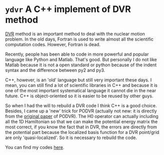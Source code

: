 # `ydvr` A C++ implement of DVR method

[DVR](https://en.wikipedia.org/wiki/Pseudo-spectral_method) method is an important method to deal with the nuclear motion problem.  In the old days, Fortran is used to write almost all the scientific computation codes.  However, Fortran is dead.

Recently, people has been able to code in more powerful and popular language like Python and Matlab.  That's good.  But personally I do not like Matlab because it is not a open standard or python because of the indent syntax and the difference between py2 and py3.

C++, however, is an 'old' language but still very important these days.  I mean, you can still find a lot of scientific libraries in C++ and because it is one of the most important systematical language it cannot die in the near future.  C++ is object-oriented so it is easier to be reused by other guys.

So when I had the will to rebuild a DVR code I think C++ is a good choice.  Besides, I came up a 'new' trick for PODVR (actually not new: it is directly from the [original paper](http://www.sciencedirect.com/science/article/pii/000926149285330D) of PODVR).  The H0 operator can actually including all the 1D Hamiltonian so that we can make the potential energy matrix the most correct, if you know the fact that in DVR, the errors are directly from the potential part because the localized basis function for a DVR point/grid are only 'quasi-localized'.  So it is necessary to rebuild the code.

You can find my codes [here](https://github.com/zhaiyusci/ydvr).

